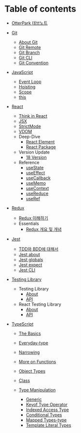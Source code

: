 # Table of contents

- [OtterPark 데브노트](README.md)

- [Git](/git/README.md)
  - [About Git](/git/about.md)
  - [Git Remote](/git/remote.md)
  - [Git Branch](/git/branch.md)
  - [Git CLI](/git/cli.md)
  - [Git Convention](/git/convention.md)

- [JavaScript](/javascript/README.md)
  - [Event Loop](/javascript/event-loop.md)
  - [Hoisting](/javascript/hoisting.md)
  - [Scope](/javascript/scope.md)
  - [this](/javascript/this.md)

- [React](/react/README.md)
  - [Think in React](/react/think-in-react.md)
  - [JSX](/react/jsx.md)
  - [StrictMode](/react/strict-mode.md)
  - [VDOM](/react/vdom.md)
  - Deep-Dive
    - [React Element](/react/deep-dive/react-element.md)
    - [React Package](/react/deep-dive/react-package.md)
  - Version Update
    - [18 Version](/react/version/18.md)
  - Reference
    - [useState](/react/reference/use-state.md)
    - [useEffect](/react/reference/use-effect.md)
    - [useCallback](/react/reference/use-callback.md)
    - [useMemo](/react/reference/use-memo.md)
    - [useContext](/react/reference/use-context.md)
    - [useReduce](/react/reference/use-reduce.md)
    - [useRef](/react/reference/use-ref.md)

- [Redux](/redux/README.md)
  - [Redux 이해하기](/redux/understanding.md)
  - Essentials
    - [Redux 개요 및 개념](/redux/essentials/overview-concepts.md)

- [Jest](/jest/README.md)
  - [TDD와 BDD에 대해서](/jest/tdd-bdd.md)
  - [Jest about](/jest/about.md)
  - [Jest globals](/jest/globals.md)
  - [Jest expect](/jest/expect.md)
  - [Jest CLI](/jest/cli.md)

- [Testing Library](/react-testing-library/README.md)
  - Testing Library
    - [About](/testing-library/about.md)
    - [API](/testing-library/api-queries.md)
  - React Testing Library
    - [About](/testing-library/react-testing-library/about.md)
    - [API](/testing-library/react-testing-library/api.md)

- [TypeScript](/typescript/README.md)
  - [The Basics](/typescript/basis.md)
  - [Everyday-type](/typescript/everyday-type.md)
  - [Narrowing](/typescript/narrowing.md)
  - [More on Functions](/typescript/more-on-functions.md)
  - [Object Types](/typescript/object-types.md)
  - [Class](/typescript/class.md)
  - [Type Manipulation](/typescript/type-manipulation.md)

    - [Generic](/typescript/type-manipulation/generics.md)
    - [Keyof Type Operator](/typescript/type-manipulation/keyof-type-operator.md)
    - [Indexed Access Type](/typescript/type-manipulation/Indexed-access-type.md)
    - [Conditional Types](/typescript/type-manipulation/conditional-types.md)
    - [Mapped Types-type](/typescript/type-manipulation/mapped-types.md)
    - [Template Literal Types](/typescript/type-manipulation/template-literal-types.md)
